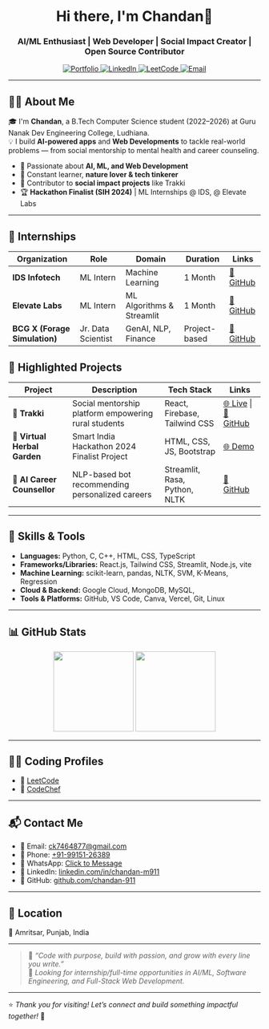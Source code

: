 <h1 align="center">Hi there, I'm Chandan👋</h1>
<h3 align="center">AI/ML Enthusiast | Web Developer | Social Impact Creator | Open Source Contributor</h3>

<p align="center">
  <a href="https://chandan-911.github.io/Chandan/" target="_blank">
    <img src="https://img.shields.io/badge/Portfolio-%23000000?style=for-the-badge&logo=github&logoColor=white" alt="Portfolio" />
  </a>
  <a href="https://linkedin.com/in/chandan-m911/" target="_blank">
    <img src="https://img.shields.io/badge/LinkedIn-%230077B5?style=for-the-badge&logo=linkedin&logoColor=white" alt="LinkedIn" />
  </a>
  <a href="https://leetcode.com/u/chandan911/" target="_blank">
    <img src="https://img.shields.io/badge/LeetCode-%23000000?style=for-the-badge&logo=leetcode&logoColor=yellow" alt="LeetCode" />
  </a>
  <a href="mailto:ck7464877@gmail.com" target="_blank">
    <img src="https://img.shields.io/badge/Email-%23D44638?style=for-the-badge&logo=gmail&logoColor=white" alt="Email" />
  </a>
</p>

---

## 👨‍💻 About Me

🎓 I'm **Chandan**, a B.Tech Computer Science student (2022–2026) at Guru Nanak Dev Engineering College, Ludhiana.  
💡 I build **AI-powered apps** and **Web Developments** to tackle real-world problems — from social mentorship to mental health and career counseling.

- 🧠 Passionate about **AI, ML, and Web Development**  
- 🌱 Constant learner, **nature lover & tech tinkerer**  
- 🤝 Contributor to **social impact projects** like Trakki  
- 🏆 **Hackathon Finalist (SIH 2024)** | ML Internships @ IDS, @ Elevate Labs  

---
## 💼 Internships

| Organization | Role | Domain | Duration | Links |
|--------------|------|--------|----------|--------|
| **IDS Infotech** | ML Intern | Machine Learning | 1 Month | [🔗 GitHub](https://github.com/chandan-911/ElevateLabsInternshipML) |
| **Elevate Labs** | ML Intern | ML Algorithms & Streamlit | 1 Month | [🔗 GitHub](https://github.com/chandan-911/ElevateLabsInternshipML) |
| **BCG X (Forage Simulation)** | Jr. Data Scientist | GenAI, NLP, Finance | Project-based | [🔗 GitHub](https://github.com/chandan-911/AI-Career-Counsellor) |

## 🚀 Highlighted Projects

| Project | Description | Tech Stack | Links |
|--------|-------------|------------|-------|
| **🌱 Trakki** | Social mentorship platform empowering rural students | React, Firebase, Tailwind CSS | [🌐 Live](https://chandan-911.github.io/Trakki/) \| [📂 GitHub](https://github.com/chandan-911/Trakki) |
| **🧪 Virtual Herbal Garden** | Smart India Hackathon 2024 Finalist Project | HTML, CSS, JS, Bootstrap | [🌐 Demo](https://srijansingh9.github.io/virtual-herbal-garden/) |
| **🧠 AI Career Counsellor** | NLP-based bot recommending personalized careers | Streamlit, Rasa, Python, NLTK | [📂 GitHub](https://github.com/chandan-911/AI-Career-Counsellor) |


---

## 🧠 Skills & Tools

- **Languages:** Python, C, C++, HTML, CSS, TypeScript  
- **Frameworks/Libraries:** React.js, Tailwind CSS, Streamlit, Node.js, vite  
- **Machine Learning:** scikit-learn, pandas, NLTK, SVM, K-Means, Regression  
- **Cloud & Backend:** Google Cloud, MongoDB, MySQL, 
- **Tools & Platforms:** GitHub, VS Code, Canva, Vercel, Git, Linux

---

## 📊 GitHub Stats

<p align="center">
  <img src="https://github-readme-stats.vercel.app/api?username=chandan-911&show_icons=true&theme=radical&count_private=true" height="160" />
  <img src="https://github-readme-stats.vercel.app/api/top-langs/?username=chandan-911&layout=compact&theme=radical" height="160" />
</p>

---

## 🧑‍💻 Coding Profiles

- 🧩 [LeetCode](https://leetcode.com/u/chandan911/)  
- 🧠 [CodeChef](https://www.codechef.com/users/chandan_911)

---

## 📬 Contact Me

- 📧 Email: [ck7464877@gmail.com](mailto:ck7464877@gmail.com)  
- 📱 Phone: [+91-99151-26389](tel:+919915126389)  
- 💬 WhatsApp: [Click to Message](https://wa.me/919915126389)  
- 🔗 LinkedIn: [linkedin.com/in/chandan-m911](https://linkedin.com/in/chandan-m911)  
- 🐙 GitHub: [github.com/chandan-911](https://github.com/chandan-911)

---

## 📍 Location

📌 Amritsar, Punjab, India  

---

> 💬 _“Code with purpose, build with passion, and grow with every line you write.”_  
> 📌 *Looking for internship/full-time opportunities in AI/ML, Software Engineering, and Full-Stack Web Development.*

---

⭐ *Thank you for visiting! Let’s connect and build something impactful together!* 🚀
